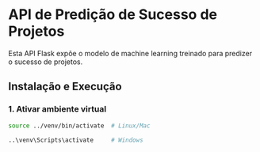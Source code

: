 # API de Predição de Sucesso de Projetos

Esta API Flask expõe o modelo de machine learning treinado para predizer o sucesso de projetos.

## Instalação e Execução

### 1. Ativar ambiente virtual
```bash
source ../venv/bin/activate  # Linux/Mac

..\venv\Scripts\activate     # Windows
